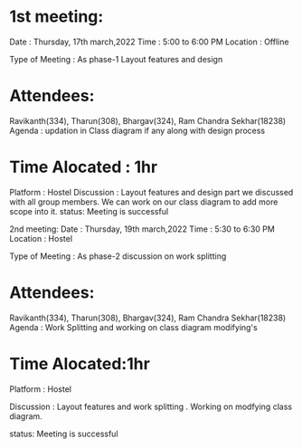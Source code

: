# 1st meeting:
Date : Thursday, 17th march,2022
Time : 5:00 to 6:00 PM
Location : Offline

Type of Meeting : As phase-1 Layout features and design

# Attendees:
Ravikanth(334), Tharun(308), Bhargav(324), 
 Ram Chandra Sekhar(18238) 
Agenda : updation in Class diagram if any along with design process
# Time Alocated : 1hr
Platform : Hostel
Discussion :
Layout features and design part we discussed with all group members.
We can work on our class diagram to add more scope into it.
status: Meeting is successful

2nd meeting:
Date : Thursday, 19th march,2022 
Time : 5:30 to 6:30 PM 
Location : Hostel

Type of Meeting : As phase-2 discussion on work splitting 

# Attendees: 
Ravikanth(334), Tharun(308), Bhargav(324), Ram Chandra Sekhar(18238)
Agenda : Work Splitting and working on class diagram modifying's 
# Time Alocated:1hr 
Platform : Hostel 

Discussion : Layout features and work splitting . Working on modfying class diagram.

status: Meeting is successful
